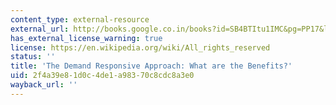 ```yaml
---
content_type: external-resource
external_url: http://books.google.co.in/books?id=SB4BTItu1IMC&pg=PP17&lpg=PP17&dq=The+Demand+Responsive+Approach:+What+are+the+Benefits%3F&source=bl&ots=35xmT-Bisr&sig=3Wdpd5piEbA3snY3sm032Gaxmh0&hl=en&ei=-Ho8S_SzPM6HkQWk0N3eDw&sa=X&oi=book_result&ct=result&resnum=7&ved=0CB4Q6AEwBg#v=onepage&q=&f=false
has_external_license_warning: true
license: https://en.wikipedia.org/wiki/All_rights_reserved
status: ''
title: 'The Demand Responsive Approach: What are the Benefits?'
uid: 2f4a39e8-1d0c-4de1-a983-70c8cdc8a3e0
wayback_url: ''
---
```

